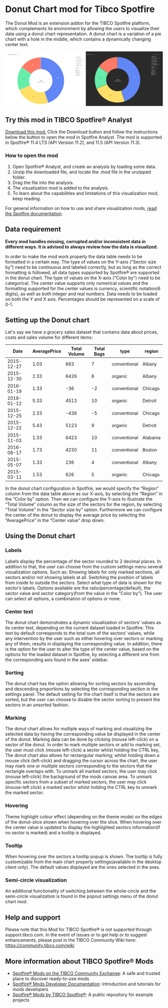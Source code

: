 # Donut Chart mod for Tibco Spotfire 
The Donut Mod is an extension addon for the TIBCO Spotfire platform, which complements its environment by allowing the users to visualize their data using a donut chart representation. A donut chart is a variation of a pie chart with a hole in the middle, which contains a dynamically changing center text. 

![User_Guide_Donut_Chart_Example](./diagrams/Tibco_UG_Image.PNG "User Guide Donut Chart Example")

## Try this mod in TIBCO Spotfire® Analyst
[Download this mod.](https://github.com/Donut-Mod-Team/donut-mod/releases) Click the Download button and follow the instructions below the button to open the mod in Spotfire Analyst. The mod is supported in Spotfire® 11.4 LTS (API Version 11.2), and 11.5 (API Version 11.3).
 
### How to open the mod
1. Open Spotfire® Analyst, and create an analysis by loading some data.
2. Unzip the downloaded file, and locate the .mod file in the unzipped folder.
3. Drag the file into the analysis.
4. The visualization mod is added to the analysis.
5. To learn about the capabilities and limitations of this visualization mod, keep reading.
 
For general information on how to use and share visualization mods, [read the Spotfire documentation](https://docs.tibco.com/pub/sfire-analyst/latest/doc/html/en-US/TIB_sfire-analyst_UsersGuide/index.htm#t=modvis%2Fmodvis_how_to_use_a_visualization_mod.htm).
## Data requirement
**Every mod handles missing, corrupted and/or inconsistent data in different ways. It is advised to always review how the data is visualized.**

In order to make the mod work properly the data table needs to be formatted in a certain way. The type of values on the Y-axis (“Sector size by”) need to be continuous and labeled correctly, but as long as the correct formatting is followed, all data types supported by Spotfire® are supported in the donut chart. 
The type of values on the X-axis (“Color by”) need to be categorical. 
The center value supports only numerical values and the formatting supported for the center values is currency, scientific notation(6 digits), as well as both integer and real numbers.
Data needs to be loaded on both the Y and X axis. 
Percentages should be represented on a scale of 0-1. 

## Setting up the Donut chart

Let's say we have a grocery sales dataset that contains data about prices, costs and sales volume for different items:

| Date | AveragePrice | Total Volume | Total Bags | type | region |
|---|---|---|---|---|---|
| 2015-12-27 | 1.03 | 663 | 7 | conventional | Albany |
| 2015-12-30 | 2.33 | 6426 | 6 | organic | Albany |
| 2016-01-19 | 1.33 | -36 | -2 | conventional | Chicago |
| 2016-01-12 | 5.33 | 4513 | 10 | organic | Detroit |
| 2015-12-25 | 2.33 | -436 | -5 | conventional | Chicago |
| 2015-12-22 | 5.43 | 5123 | 9 | organic | Detroit |
| 2015-11-03 | 1.33 | 6423 | 10 | conventional | Alabama |
| 2016-08-17 | 1.73 | 4230 | 11 | conventional | Boston |
| 2015-05-07 | 1.33 | 236 | 4 | conventional | Albany |
| 2015-03-11 | 1.53 | 626 | 5 | organic | Chicago |

In the donut chart configuration in Spotfire, we would specify the “Region” column from the data table above as our X-axis, by selecting the “Region” in the “Color by” option. Then we can configure the Y-axis to illustrate the “Total Volume” column as the size of the sectors for the region, by selecting “Total Volume” in the “Sector size by” option. Furthermore we can configure the center of the donut to display the average price by selecting the “AveragePrice” in the “Center value” drop down.	



## Using the Donut chart

### Labels

Labels display the percentage of the sector rounded to 2 decimal places. In addition to that, the user can choose from the custom settings menu several visualization options. Such as: 
	Showing labels for only marked sections, all sectors and/or not showing labels at all.
	Switching the position of labels from inside to outside the sectors. 
	Select what type of data is shown for the sector’s labels. Options available are the ratio/percentage(default), the sector value and sector category(from the value in the “Color by”). The user can select all options, a combination of options or none. 

### Center text

The donut chart demonstrates a dynamic visualization of sectors’ values as its center text, depending on the current dataset loaded in Spotfire. This text by default corresponds to the total sum of the sectors’ values, while any intervention by the user such as either hovering over sectors or marking any of them, results in displaying the corresponding value. In addition, there is the option for the user to alter the type of the center value, based on the options for the loaded dataset in Spotfire, by selecting a different one from the corresponding axis found in the axes' sidebar.

### Sorting

The donut chart has the option allowing for sorting sectors by ascending and descending proportions by selecting the corresponding section in the settings panel. The default setting for the chart itself is that the sectors are sorted, but the user can choose to disable the sector sorting to present the sectors in an unsorted fashion.

### Marking

The donut chart allows for multiple ways of marking and visualizing the selected data by having the corresponding value be displayed in the center of the donut.
Marking data can be done by clicking (mouse left-click) on a sector of the donut.
In order to mark multiple sectors or add to marking set, the user must click (mouse left-click) a sector whilst holding the CTRL key, 
The donut chart also allows for rectangular marking; whilst holding down a mouse click (left-click) and dragging the cursor across the chart, the user may mark one or multiple sectors corresponding to the sectors that the rectangle overlaps with. 
To unmark all marked sectors, the user may click (mouse left-click) the background of the mods canvas area. 
To unmark specific sectors from a subset of marked sectors, the user may click (mouse-left click) a marked sector whilst holding the CTRL key to unmark the marked sector.

### Hovering

Theme highlight colour effect (depending on the theme mode) on the edges of the donut-slice shown when hovering over the slice. When hovering over the center value is updated to display the highlighted sectors information(if no sector is marked) and a tooltip is displayed. 

### Tooltip

When hovering over the sectors a tooltip popup is shown. The tooltip is fully customizable from the main chart property settings(available in the desktop client only). The default values displayed are the ones selected in the axes.

### Semi-circle visualization

An additional functionality of switching between the whole-circle and the semi-circle visualization is found in the popout settings menu of the donut chart mod. 



## Help and support

Please note that this Mod for TIBCO Spotfire® is not supported through support.tibco.com. In the event of issues or to get help or to suggest enhancements, please post in the TIBCO Community Wiki here: https://community.tibco.com/wiki

## More information about TIBCO Spotfire® Mods
- [Spotfire® Mods on the TIBCO Community Exchange](https://community.tibco.com/exchange): A safe and trusted place to discover ready-to-use mods
- [Spotfire® Mods Developer Documentation](https://tibcosoftware.github.io/spotfire-mods/docs/):  Introduction and tutorials for mods developers
- [Spotfire® Mods by TIBCO Spotfire®](https://github.com/TIBCOSoftware/spotfire-mods/releases/latest): A public repository for example projects
